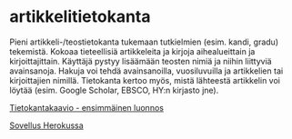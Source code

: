 # artikkelitietokanta
Pieni artikkeli-/teostietokanta tukemaan tutkielmien (esim. kandi, gradu) tekemistä.
Kokoaa tieteellisiä artikkeleita ja kirjoja aihealueittain ja kirjoittajittain.
Käyttäjä pystyy lisäämään teosten nimiä ja niihin liittyviä avainsanoja.
Hakuja voi tehdä avainsanoilla, vuosiluvuilla ja artikkelien tai kirjoittajien nimillä.
Tietokanta kertoo myös, mistä lähteestä artikkelin voi löytää (esim. Google Scholar, EBSCO, HY:n kirjasto jne). 

[Tietokantakaavio - ensimmäinen luonnos](https://github.com/puuro-maria/artikkelitietokanta/blob/master/documentation/Tietokantakaavio_artikkelitietokanta.JPG)

[Sovellus Herokussa](https://artikkelitietokanta.herokuapp.com/)

